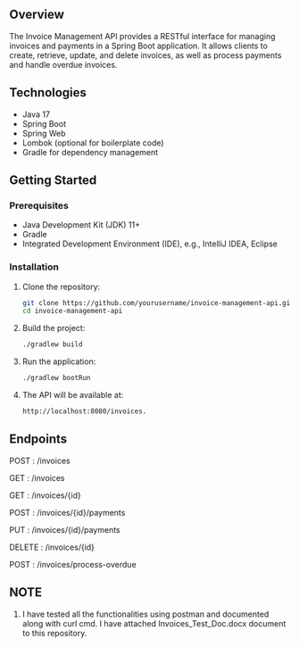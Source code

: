 ## Overview

The Invoice Management API provides a RESTful interface for managing invoices and payments in a Spring Boot application. It allows clients to create, retrieve, update, and delete invoices, as well as process payments and handle overdue invoices.

## Technologies

- Java 17
- Spring Boot
- Spring Web
- Lombok (optional for boilerplate code)
- Gradle for dependency management

## Getting Started

### Prerequisites

- Java Development Kit (JDK) 11+
- Gradle
- Integrated Development Environment (IDE), e.g., IntelliJ IDEA, Eclipse

### Installation

1. Clone the repository:
   ```bash
   git clone https://github.com/yourusername/invoice-management-api.git
   cd invoice-management-api

2. Build the project:
   ```bash
   ./gradlew build 

3. Run the application:
   ```bash
   ./gradlew bootRun

3. The API will be available at:
   ```bash
   http://localhost:8080/invoices.


## Endpoints
POST : /invoices

GET : /invoices

GET : /invoices/{id}

POST : /invoices/{id}/payments

PUT : /invoices/{id}/payments

DELETE : /invoices/{id}

POST : /invoices/process-overdue

## NOTE
1. I have tested all the functionalities using postman and documented along with curl cmd. I have attached Invoices_Test_Doc.docx document to this repository.
